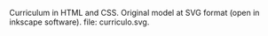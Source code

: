 Curriculum in HTML and CSS. 
Original model at SVG format (open in inkscape software).
file: curriculo.svg.
